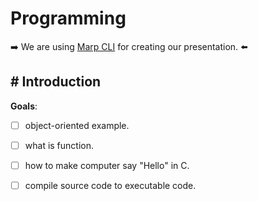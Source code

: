# Programming
:arrow_right: We are using [Marp CLI](https://github.com/marp-team/marp-cli) for creating our presentation. :arrow_left:

## # Introduction
**Goals**:

+ [ ] object-oriented example.

+ [ ] what is function.

+ [ ] how to make computer say "Hello" in C.

+ [ ] compile source code to executable code.